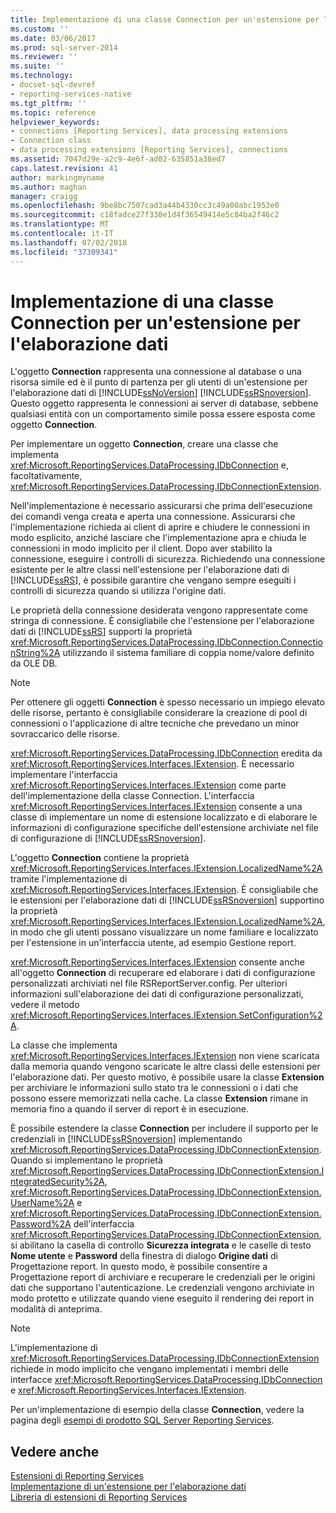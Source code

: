 ```yaml
---
title: Implementazione di una classe Connection per un'estensione per l'elaborazione dati | Microsoft Docs
ms.custom: ''
ms.date: 03/06/2017
ms.prod: sql-server-2014
ms.reviewer: ''
ms.suite: ''
ms.technology:
- docset-sql-devref
- reporting-services-native
ms.tgt_pltfrm: ''
ms.topic: reference
helpviewer_keywords:
- connections [Reporting Services], data processing extensions
- Connection class
- data processing extensions [Reporting Services], connections
ms.assetid: 7047d29e-a2c9-4e6f-ad02-635851a38ed7
caps.latest.revision: 41
author: markingmyname
ms.author: maghan
manager: craigg
ms.openlocfilehash: 9be8bc7507cad3a44b4330cc3c49a00abc1953e0
ms.sourcegitcommit: c18fadce27f330e1d4f36549414e5c84ba2f46c2
ms.translationtype: MT
ms.contentlocale: it-IT
ms.lasthandoff: 07/02/2018
ms.locfileid: "37309341"
---
```

# <a name="implementing-a-connection-class-for-a-data-processing-extension"></a>Implementazione di una classe Connection per un'estensione per l'elaborazione dati
  L'oggetto **Connection** rappresenta una connessione al database o una risorsa simile ed è il punto di partenza per gli utenti di un'estensione per l'elaborazione dati di [!INCLUDE[ssNoVersion](../../../includes/ssnoversion-md.md)] [!INCLUDE[ssRSnoversion](../../../includes/ssrsnoversion-md.md)]. Questo oggetto rappresenta le connessioni ai server di database, sebbene qualsiasi entità con un comportamento simile possa essere esposta come oggetto **Connection**.  
  
 Per implementare un oggetto **Connection**, creare una classe che implementa <xref:Microsoft.ReportingServices.DataProcessing.IDbConnection> e, facoltativamente, <xref:Microsoft.ReportingServices.DataProcessing.IDbConnectionExtension>.  
  
 Nell'implementazione è necessario assicurarsi che prima dell'esecuzione dei comandi venga creata e aperta una connessione. Assicurarsi che l'implementazione richieda ai client di aprire e chiudere le connessioni in modo esplicito, anziché lasciare che l'implementazione apra e chiuda le connessioni in modo implicito per il client. Dopo aver stabilito la connessione, eseguire i controlli di sicurezza. Richiedendo una connessione esistente per le altre classi nell'estensione per l'elaborazione dati di [!INCLUDE[ssRS](../../../includes/ssrs-md.md)], è possibile garantire che vengano sempre eseguiti i controlli di sicurezza quando si utilizza l'origine dati.  
  
 Le proprietà della connessione desiderata vengono rappresentate come stringa di connessione. È consigliabile che l'estensione per l'elaborazione dati di [!INCLUDE[ssRS](../../../includes/ssrs-md.md)] supporti la proprietà <xref:Microsoft.ReportingServices.DataProcessing.IDbConnection.ConnectionString%2A> utilizzando il sistema familiare di coppia nome/valore definito da OLE DB.  
  
> [!NOTE]  
>  Per ottenere gli oggetti **Connection** è spesso necessario un impiego elevato delle risorse, pertanto è consigliabile considerare la creazione di pool di connessioni o l'applicazione di altre tecniche che prevedano un minor sovraccarico delle risorse.  
  
 <xref:Microsoft.ReportingServices.DataProcessing.IDbConnection> eredita da <xref:Microsoft.ReportingServices.Interfaces.IExtension>. È necessario implementare l'interfaccia <xref:Microsoft.ReportingServices.Interfaces.IExtension> come parte dell'implementazione della classe Connection. L'interfaccia <xref:Microsoft.ReportingServices.Interfaces.IExtension> consente a una classe di implementare un nome di estensione localizzato e di elaborare le informazioni di configurazione specifiche dell'estensione archiviate nel file di configurazione di [!INCLUDE[ssRSnoversion](../../../includes/ssrsnoversion-md.md)].  
  
 L'oggetto **Connection** contiene la proprietà <xref:Microsoft.ReportingServices.Interfaces.IExtension.LocalizedName%2A> tramite l'implementazione di <xref:Microsoft.ReportingServices.Interfaces.IExtension>. È consigliabile che le estensioni per l'elaborazione dati di [!INCLUDE[ssRSnoversion](../../../includes/ssrsnoversion-md.md)] supportino la proprietà <xref:Microsoft.ReportingServices.Interfaces.IExtension.LocalizedName%2A>, in modo che gli utenti possano visualizzare un nome familiare e localizzato per l'estensione in un'interfaccia utente, ad esempio Gestione report.  
  
 <xref:Microsoft.ReportingServices.Interfaces.IExtension> consente anche all'oggetto **Connection** di recuperare ed elaborare i dati di configurazione personalizzati archiviati nel file RSReportServer.config. Per ulteriori informazioni sull'elaborazione dei dati di configurazione personalizzati, vedere il metodo <xref:Microsoft.ReportingServices.Interfaces.IExtension.SetConfiguration%2A>.  
  
 La classe che implementa <xref:Microsoft.ReportingServices.Interfaces.IExtension> non viene scaricata dalla memoria quando vengono scaricate le altre classi delle estensioni per l'elaborazione dati. Per questo motivo, è possibile usare la classe **Extension** per archiviare le informazioni sullo stato tra le connessioni o i dati che possono essere memorizzati nella cache. La classe **Extension** rimane in memoria fino a quando il server di report è in esecuzione.  
  
 È possibile estendere la classe **Connection** per includere il supporto per le credenziali in [!INCLUDE[ssRSnoversion](../../../includes/ssrsnoversion-md.md)] implementando <xref:Microsoft.ReportingServices.DataProcessing.IDbConnectionExtension>. Quando si implementano le proprietà <xref:Microsoft.ReportingServices.DataProcessing.IDbConnectionExtension.IntegratedSecurity%2A>, <xref:Microsoft.ReportingServices.DataProcessing.IDbConnectionExtension.UserName%2A> e <xref:Microsoft.ReportingServices.DataProcessing.IDbConnectionExtension.Password%2A> dell'interfaccia <xref:Microsoft.ReportingServices.DataProcessing.IDbConnectionExtension>, si abilitano la casella di controllo **Sicurezza integrata** e le caselle di testo **Nome utente** e **Password** della finestra di dialogo **Origine dati** di Progettazione report. In questo modo, è possibile consentire a Progettazione report di archiviare e recuperare le credenziali per le origini dati che supportano l'autenticazione. Le credenziali vengono archiviate in modo protetto e utilizzate quando viene eseguito il rendering dei report in modalità di anteprima.  
  
> [!NOTE]  
>  L'implementazione di <xref:Microsoft.ReportingServices.DataProcessing.IDbConnectionExtension> richiede in modo implicito che vengano implementati i membri delle interfacce <xref:Microsoft.ReportingServices.DataProcessing.IDbConnection> e <xref:Microsoft.ReportingServices.Interfaces.IExtension>.  
>   
>  Per un'implementazione di esempio della classe **Connection**, vedere la pagina degli [esempi di prodotto SQL Server Reporting Services](http://go.microsoft.com/fwlink/?LinkId=177889).  
  
## <a name="see-also"></a>Vedere anche  
 [Estensioni di Reporting Services](../reporting-services-extensions.md)   
 [Implementazione di un'estensione per l'elaborazione dati](implementing-a-data-processing-extension.md)   
 [Libreria di estensioni di Reporting Services](../reporting-services-extension-library.md)  
  
  
